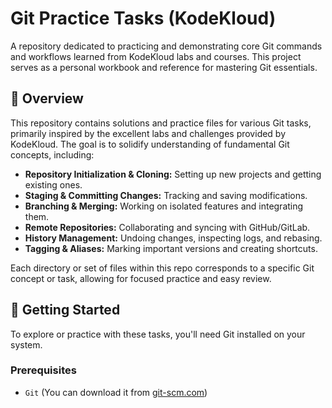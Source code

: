 # Git Practice Tasks (KodeKloud)

A repository dedicated to practicing and demonstrating core Git commands and workflows learned from KodeKloud labs and courses. This project serves as a personal workbook and reference for mastering Git essentials.

## 🚀 Overview

This repository contains solutions and practice files for various Git tasks, primarily inspired by the excellent labs and challenges provided by KodeKloud. The goal is to solidify understanding of fundamental Git concepts, including:

* **Repository Initialization & Cloning:** Setting up new projects and getting existing ones.
* **Staging & Committing Changes:** Tracking and saving modifications.
* **Branching & Merging:** Working on isolated features and integrating them.
* **Remote Repositories:** Collaborating and syncing with GitHub/GitLab.
* **History Management:** Undoing changes, inspecting logs, and rebasing.
* **Tagging & Aliases:** Marking important versions and creating shortcuts.

Each directory or set of files within this repo corresponds to a specific Git concept or task, allowing for focused practice and easy review.

## 🌟 Getting Started

To explore or practice with these tasks, you'll need Git installed on your system.

### Prerequisites

* `Git` (You can download it from [git-scm.com](https://git-scm.com/downloads))
